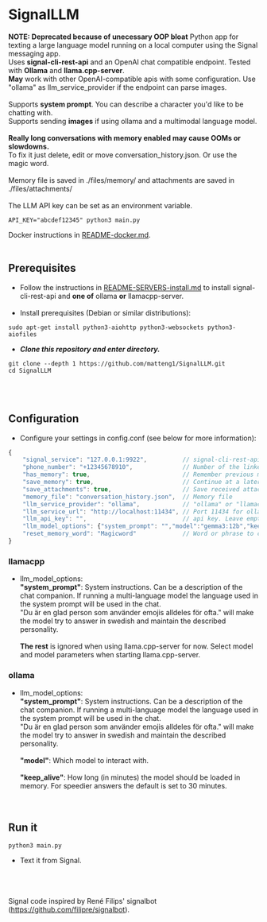 # SignalLLM
**NOTE: Deprecated because of unecessary OOP bloat**
Python app for texting a large language model running on a local computer using the Signal messaging app.<br>
Uses **signal-cli-rest-api** and an OpenAI chat compatible endpoint. Tested with **Ollama** and **llama.cpp-server**. <br>
**May** work with other OpenAI-compatible apis with some configuration. Use "ollama" as llm_service_provider if the endpoint can parse images. <br><br>
Supports **system prompt**. You can describe a character you'd like to be chatting with.<br>
Supports sending **images** if using ollama and a multimodal language model. <br><br>
**Really long conversations with memory enabled may cause OOMs or slowdowns.** <br>
To fix it just delete, edit or move conversation_history.json. Or use the magic word.<br><br>
Memory file is saved in ./files/memory/ and attachments are saved in ./files/attachments/<br><br>
The LLM API key can be set as an environment variable.<br>
```shell
API_KEY="abcdef12345" python3 main.py
```
Docker instructions in [README-docker.md](README-docker.md).<br><br>

## Prerequisites
* Follow the instructions in [README-SERVERS-install.md](README-SERVERS-install.md) to install signal-cli-rest-api and **one of** ollama **or** llamacpp-server.<br><br>
* Install prerequisites (Debian or similar distributions):
```shell
sudo apt-get install python3-aiohttp python3-websockets python3-aiofiles
```
* ***Clone this repository and enter directory.***
```shell
git clone --depth 1 https://github.com/matteng1/SignalLLM.git
cd SignalLLM
```
<br><br>
## Configuration
* Configure your settings in config.conf (see below for more information):
```javascript
{
    "signal_service": "127.0.0.1:9922",          // signal-cli-rest-api
    "phone_number": "+12345678910",              // Number of the linked Signal account
    "has_memory": true,                          // Remember previous messages
    "save_memory": true,                         // Continue at a later run
    "save_attachments": true,                    // Save received attachments
    "memory_file": "conversation_history.json",  // Memory file
    "llm_service_provider": "ollama",            // "ollama" or "llamacpp"
    "llm_service_url": "http://localhost:11434", // Port 11434 for ollama. 8080 for llamacpp
    "llm_api_key": "",                           // api key. Leave empty for local servers.
    "llm_model_options": {"system_prompt": "","model":"gemma3:12b","keep_alive": 30}, // See below
    "reset_memory_word": "Magicword"             // Word or phrase to clear memory
}
```
### llamacpp
* llm_model_options:<br>
**"system_prompt"**: System instructions. Can be a description of the chat companion. If running a multi-language model the language used in the system prompt will be used in the chat.<br>
"Du är en glad person som använder emojis alldeles för ofta." will make the model try to answer in swedish and maintain the described personality.<br><br>
**The rest** is ignored when using llama.cpp-server for now. Select model and model parameters when starting llama.cpp-server.<br>
### ollama
* llm_model_options:<br>
**"system_prompt"**: System instructions. Can be a description of the chat companion. If running a multi-language model the language used in the system prompt will be used in the chat.<br>
"Du är en glad person som använder emojis alldeles för ofta." will make the model try to answer in swedish and maintain the described personality.<br><br>
**"model"**:         Which model to interact with.<br><br>
**"keep_alive"**:    How long (in minutes) the model should be loaded in memory. For speedier answers the default is set to 30 minutes.<br><br><br>
## Run it
```shell
python3 main.py
```
* Text it from Signal.

<br><br><br>
Signal code inspired by René Filips' signalbot (https://github.com/filipre/signalbot).
